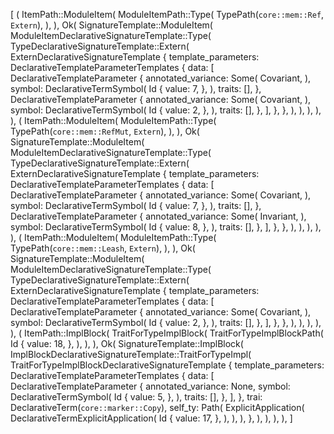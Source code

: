[
    (
        ItemPath::ModuleItem(
            ModuleItemPath::Type(
                TypePath(`core::mem::Ref`, `Extern`),
            ),
        ),
        Ok(
            SignatureTemplate::ModuleItem(
                ModuleItemDeclarativeSignatureTemplate::Type(
                    TypeDeclarativeSignatureTemplate::Extern(
                        ExternDeclarativeSignatureTemplate {
                            template_parameters: DeclarativeTemplateParameterTemplates {
                                data: [
                                    DeclarativeTemplateParameter {
                                        annotated_variance: Some(
                                            Covariant,
                                        ),
                                        symbol: DeclarativeTermSymbol(
                                            Id {
                                                value: 7,
                                            },
                                        ),
                                        traits: [],
                                    },
                                    DeclarativeTemplateParameter {
                                        annotated_variance: Some(
                                            Covariant,
                                        ),
                                        symbol: DeclarativeTermSymbol(
                                            Id {
                                                value: 2,
                                            },
                                        ),
                                        traits: [],
                                    },
                                ],
                            },
                        },
                    ),
                ),
            ),
        ),
    ),
    (
        ItemPath::ModuleItem(
            ModuleItemPath::Type(
                TypePath(`core::mem::RefMut`, `Extern`),
            ),
        ),
        Ok(
            SignatureTemplate::ModuleItem(
                ModuleItemDeclarativeSignatureTemplate::Type(
                    TypeDeclarativeSignatureTemplate::Extern(
                        ExternDeclarativeSignatureTemplate {
                            template_parameters: DeclarativeTemplateParameterTemplates {
                                data: [
                                    DeclarativeTemplateParameter {
                                        annotated_variance: Some(
                                            Covariant,
                                        ),
                                        symbol: DeclarativeTermSymbol(
                                            Id {
                                                value: 7,
                                            },
                                        ),
                                        traits: [],
                                    },
                                    DeclarativeTemplateParameter {
                                        annotated_variance: Some(
                                            Invariant,
                                        ),
                                        symbol: DeclarativeTermSymbol(
                                            Id {
                                                value: 8,
                                            },
                                        ),
                                        traits: [],
                                    },
                                ],
                            },
                        },
                    ),
                ),
            ),
        ),
    ),
    (
        ItemPath::ModuleItem(
            ModuleItemPath::Type(
                TypePath(`core::mem::Leash`, `Extern`),
            ),
        ),
        Ok(
            SignatureTemplate::ModuleItem(
                ModuleItemDeclarativeSignatureTemplate::Type(
                    TypeDeclarativeSignatureTemplate::Extern(
                        ExternDeclarativeSignatureTemplate {
                            template_parameters: DeclarativeTemplateParameterTemplates {
                                data: [
                                    DeclarativeTemplateParameter {
                                        annotated_variance: Some(
                                            Covariant,
                                        ),
                                        symbol: DeclarativeTermSymbol(
                                            Id {
                                                value: 2,
                                            },
                                        ),
                                        traits: [],
                                    },
                                ],
                            },
                        },
                    ),
                ),
            ),
        ),
    ),
    (
        ItemPath::ImplBlock(
            TraitForTypeImplBlock(
                TraitForTypeImplBlockPath(
                    Id {
                        value: 18,
                    },
                ),
            ),
        ),
        Ok(
            SignatureTemplate::ImplBlock(
                ImplBlockDeclarativeSignatureTemplate::TraitForTypeImpl(
                    TraitForTypeImplBlockDeclarativeSignatureTemplate {
                        template_parameters: DeclarativeTemplateParameterTemplates {
                            data: [
                                DeclarativeTemplateParameter {
                                    annotated_variance: None,
                                    symbol: DeclarativeTermSymbol(
                                        Id {
                                            value: 5,
                                        },
                                    ),
                                    traits: [],
                                },
                            ],
                        },
                        trai: DeclarativeTerm(`core::marker::Copy`),
                        self_ty: Path(
                            ExplicitApplication(
                                DeclarativeTermExplicitApplication(
                                    Id {
                                        value: 17,
                                    },
                                ),
                            ),
                        ),
                    },
                ),
            ),
        ),
    ),
]